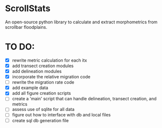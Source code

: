 # ScrollStats

An open-source python library to calculate and extract morphometrics from scrollbar floodplains.

# TO DO:
- [x] rewrite metric calculation for each itx
- [x] add transect creation modules
- [x] add delineation modules
- [x] incorporate the relative migration code
- [ ] rewrite the migration rate code
- [x] add example data 
- [x] add all figure creation scripts
- [ ] create a 'main' script that can handle delineation, transect creation, and metrics
- [ ] assess use of sqlite for all data
- [ ] figure out how to interface with db and local files
- [ ] create sql db generation file
